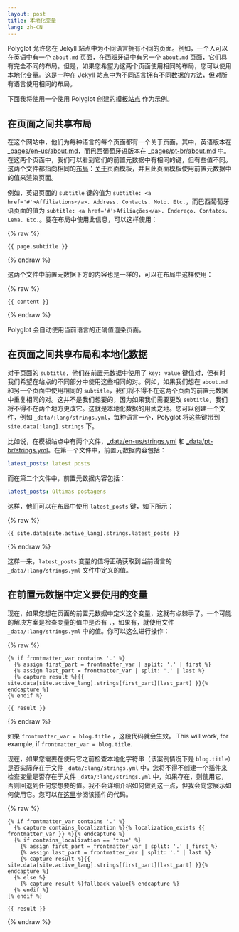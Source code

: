 ```yaml
---
layout: post
title: 本地化变量
lang: zh-CN
---
```


Polyglot 允许您在 Jekyll 站点中为不同语言拥有不同的页面。例如，一个人可以在英语中有一个 `about.md` 页面，在西班牙语中有另一个 `about.md` 页面，它们具有完全不同的布局。但是，如果您希望为这两个页面使用相同的布局，您可以使用本地化变量。这是一种在 Jekyll 站点中为不同语言拥有不同数据的方法，但对所有语言使用相同的布局。

下面我将使用一个使用 Polyglot 创建的[模板站点](https://github.com/george-gca/multi-language-al-folio) 作为示例。

## 在页面之间共享布局

在这个网站中，他们为每种语言的每个页面都有一个关于页面。其中，英语版本在 [\_pages/en-us/about.md](https://github.com/george-gca/multi-language-al-folio/blob/main/_pages/en-us/about.md)，而巴西葡萄牙语版本在 [\_pages/pt-br/about.md](https://github.com/george-gca/multi-language-al-folio/blob/main/_pages/pt-br/about.md) 中。在这两个页面中，我们可以看到它们的前置元数据中有相同的键，但有些值不同。这两个文件都指向相同的[布局](https://jekyllrb.com/docs/layouts/)：[关于](https://github.com/george-gca/multi-language-al-folio/blob/main/_layouts/about.liquid)页面模板，并且此页面模板使用前置元数据中的值来渲染页面。

例如，英语页面的 `subtitle` 键的值为 `subtitle: <a href='#'>Affiliations</a>. Address. Contacts. Moto. Etc.`，而巴西葡萄牙语页面的值为 `subtitle: <a href='#'>Afiliações</a>. Endereço. Contatos. Lema. Etc.`。要在布局中使用此信息，可以这样使用：

{% raw %}
```liquid
{{ page.subtitle }}
```
{% endraw %}

这两个文件中前置元数据下方的内容也是一样的，可以在布局中这样使用：

{% raw %}
```liquid
{{ content }}
```
{% endraw %}

Polyglot 会自动使用当前语言的正确值渲染页面。

## 在页面之间共享布局和本地化数据

对于页面的 `subtitle`，他们在前置元数据中使用了 `key: value` 键值对，但有时我们希望在站点的不同部分中使用这些相同的对。例如，如果我们想在 `about.md` 和另一个页面中使用相同的 `subtitle`，我们将不得不在这两个页面的前置元数据中重复相同的对。这并不是我们想要的，因为如果我们需要更改 `subtitle`，我们将不得不在两个地方更改它。这就是本地化数据的用武之地。您可以创建一个文件，例如 `_data/:lang/strings.yml`，每种语言一个，Polyglot 将这些键带到 `site.data[:lang].strings` 下。

比如说，在模板站点中有两个文件，[\_data/en-us/strings.yml](https://github.com/george-gca/multi-language-al-folio/blob/main/_data/en-us/strings.yml) 和 [\_data/pt-br/strings.yml](https://github.com/george-gca/multi-language-al-folio/blob/main/_data/pt-br/strings.yml)。在第一个文件中，前置元数据内容包括：

```yaml
latest_posts: latest posts
```

而在第二个文件中，前置元数据内容包括：

```yaml
latest_posts: últimas postagens
```

这样，他们可以在布局中使用 `latest_posts` 键，如下所示：

{% raw %}
```liquid
{{ site.data[site.active_lang].strings.latest_posts }}
```
{% endraw %}

这样一来，`latest_posts` 变量的值将正确获取到当前语言的 `_data/:lang/strings.yml` 文件中定义的值。

## 在前置元数据中定义要使用的变量

现在，如果您想在页面的前置元数据中定义这个变量，这就有点棘手了。一个可能的解决方案是检查变量的值中是否有 `.`，如果有，就使用文件 `_data/:lang/strings.yml` 中的值。你可以这么进行操作：

{% raw %}
```liquid
{% if frontmatter_var contains '.' %}
  {% assign first_part = frontmatter_var | split: '.' | first %}
  {% assign last_part = frontmatter_var | split: '.' | last %}
  {% capture result %}{{ site.data[site.active_lang].strings[first_part][last_part] }}{% endcapture %}
{% endif %}

{{ result }}
```
{% endraw %}

如果 `frontmatter_var = blog.title` ，这段代码就会生效。
This will work, for example, if `frontmatter_var = blog.title`.

现在，如果您需要在使用它之前检查本地化字符串（该案例情况下是 `blog.title`）是否实际存在于文件 `_data/:lang/strings.yml` 中，您将不得不创建一个插件来检查变量是否存在于文件 `_data/:lang/strings.yml` 中，如果存在，则使用它，否则回退到任何您想要的值。我不会详细介绍如何做到这一点，但我会向您展示如何使用它。您可以在[这里](https://github.com/george-gca/multi-language-al-folio/blob/main/_plugins/localization-exists.rb)参阅该插件的代码。

{% raw %}
```liquid
{% if frontmatter_var contains '.' %}
  {% capture contains_localization %}{% localization_exists {{ frontmatter_var }} %}{% endcapture %}
  {% if contains_localization == 'true' %}
    {% assign first_part = frontmatter_var | split: '.' | first %}
    {% assign last_part = frontmatter_var | split: '.' | last %}
    {% capture result %}{{ site.data[site.active_lang].strings[first_part][last_part] }}{% endcapture %}
  {% else %}
    {% capture result %}fallback value{% endcapture %}
  {% endif %}
{% endif %}

{{ result }}
```
{% endraw %}